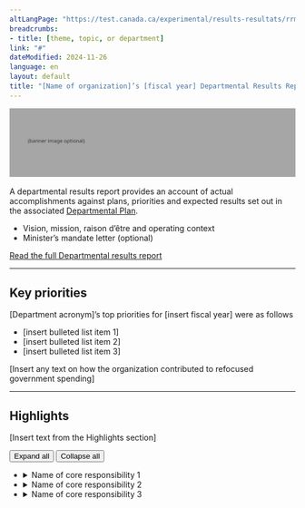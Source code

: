 ```yaml
---
altLangPage: "https://test.canada.ca/experimental/results-resultats/rrm-en-un-coup-doeil.html"
breadcrumbs:
- title: [theme, topic, or department]
link: "#"
dateModified: 2024-11-26
language: en
layout: default
title: "[Name of organization]’s [fiscal year] Departmental Results Report: At a glance"
---
```

<div class="parbase section">
    <img alt="" class="img-responsive center-block mrgn-tp-lg mrgn-bttm-lg" src="https://raw.githubusercontent.com/gc-proto/experimental/master/results-resultats/banner.png">
    <p>A departmental results report provides an account of actual accomplishments against plans, priorities and expected results set out in the associated <a href="/experimental/departmental-plans-ministeriels/dp-at-glance.html">Departmental Plan</a>.</p>
    <ul>
        <li>Vision, mission, raison d&#8217;&ecirc;tre and operating context</li>
        <li>Minister’s mandate letter (optional)</li>
    </ul>
    <div class="mrgn-tp-lg">
        <p><a href="/experimental/results-resultats/drr-full-page.html" class="btn btn-primary btn-lg">Read the full Departmental results report</a></p>
    </div>
    <hr>
    <section>
        <h2>Key priorities</h2>
        <p>[Department acronym]’s top priorities for [insert fiscal year] were as follows</p>
        <ul>
            <li>[insert bulleted list item 1]</li>
            <li>[insert bulleted list item 2]</li>
            <li>[insert bulleted list item 3]</li>
        </ul>
        <p>[Insert any text on how the organization contributed to refocused government spending]</p>
    </section>
    <hr>
    <section>
        <h2>Highlights</h2>
        <p>[Insert text from the Highlights section]</p>
        <div id="cores">
            <div class="btn-group mrgn-bttm-md">
                <button type="button" class="btn btn-default wb-toggle" data-toggle="{&quot;selector&quot;: &quot;details&quot;, &quot;parent&quot;: &quot;#cores&quot;, &quot;type&quot;: &quot;on&quot;}">Expand all</button>
                <button type="button" class="btn btn-default wb-toggle" data-toggle="{&quot;selector&quot;: &quot;details&quot;, &quot;parent&quot;: &quot;#cores&quot;, &quot;type&quot;: &quot;off&quot;}">Collapse all</button>
            </div>
            <ul class="list-unstyled">
                <li>
                    <details>
                        <summary class="wb-toggle" data-toggle='{"print":"on"}'>Name of core responsibility 1</summary>
                        <div>
                            <p><strong>Actual spending:</strong> [Insert amount]</p>
                            <p><strong>Actual human resources:</strong> [Insert number]</p>
                            <p><strong>Results - what we achieved:</strong></p>
                            <ul>
                                <li>[insert bulleted list item 1]</li>
                                <li>[insert bulleted list item 2]</li>
                                <li>[insert bulleted list item 3]</li>
                            </ul>
                            <p>More information about [name of core responsibility] [hyperlink to full plan, core responsibility 1, progress on results section] can be found in the "Results - what we achieved” section of the full departmental results report.</p>
                        </div>
                    </details>
                </li>
                <li>
                    <details>
                        <summary class="wb-toggle" data-toggle='{"print":"on"}'>Name of core responsibility 2</summary>
                        <div>
                            <p><strong>Actual spending:</strong> [Insert amount]</p>
                            <p><strong>Actual human resources:</strong> [Insert number]</p>
                            <p><strong>Results - what we achieved:</strong></p>
                            <ul>
                                <li>[insert bulleted list item 1]</li>
                                <li>[insert bulleted list item 2]</li>
                                <li>[insert bulleted list item 3]</li>
                            </ul>
                            <p>More information about [name of core responsibility] [hyperlink to full plan, core responsibility 2, progress on results section] can be found in the "Results - what we achieved” section of the full departmental results report.</p>
                        </div>
                    </details>
                </li>
                <li>
                    <details>
                        <summary class="wb-toggle" data-toggle='{"print":"on"}'>Name of core responsibility 3</summary>
                        <div>
                            <p><strong>Actual spending:</strong> [Insert amount]</p>
                            <p><strong>Actual human resources:</strong> [Insert number]</p>
                            <p><strong>Results - what we achieved:</strong></p>
                            <ul>
                                <li>[insert bulleted list item 1]</li>
                                <li>[insert bulleted list item 2]</li>
                                <li>[insert bulleted list item 3]</li>
                            </ul>
                            <p>More information about [name of core responsibility] [hyperlink to full plan, core responsibility 3, progress on results section] can be found in the "Results - what we achieved” section of the full departmental results report.</p>
                        </div>
                    </details>
                </li>
            </ul>
        </div>
    </section>
</div>